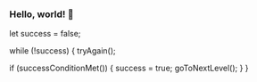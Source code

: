 ### Hello, world! 👋
let success = false;

while (!success) {
  tryAgain();
  
  if (successConditionMet()) {
    success = true;
    goToNextLevel();
  }
}

<!--
**Jolonov07/Jolonov07** is a ✨ _special_ ✨ repository because its `README.md` (this file) appears on your GitHub profile.

Here are some ideas to get you started:

- 🔭 I’m currently working on ...
- 🌱 I’m currently learning ...
- 👯 I’m looking to collaborate on ...
- 🤔 I’m looking for help with ...
- 💬 Ask me about ...
- 📫 How to reach me: ...
- 😄 Pronouns: ...
- ⚡ Fun fact: ...
-->
